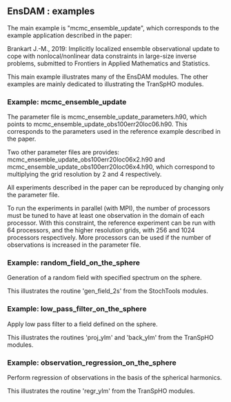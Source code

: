 ## EnsDAM : examples

The main example is "mcmc_ensemble_update",
which corresponds to the example application described in the paper:

Brankart J.-M., 2019: 
Implicitly localized ensemble observational update
to cope with nonlocal/nonlinear data constraints
in large-size inverse problems,
submitted to Frontiers in Applied Mathematics and Statistics.

This main example illustrates many of the EnsDAM modules.
The other examples are mainly dedicated
to illustrating the TranSpHO modules.

### Example: mcmc_ensemble_update

The parameter file is mcmc_ensemble_update_parameters.h90,
which points to mcmc_ensemble_update_obs100err20loc06.h90.
This corresponds to the parameters used in the reference example
described in the paper.

Two other parameter files are provides:
mcmc_ensemble_update_obs100err20loc06x2.h90 and
mcmc_ensemble_update_obs100err20loc06x4.h90,
which correspond to multiplying the grid resolution
by 2 and 4 respectively.

All experiments described in the paper
can be reproduced by changing only the parameter file.

To run the experiments in parallel (with MPI), the number of processors must be tuned
to have at least one observation in the domain of each processor.
With this constraint, the reference experiment can be run
with 64 processors, and the higher resolution grids,
with 256 and 1024 processors respectively.
More processors can be used if the number of observations
is increased in the parameter file.

### Example: random_field_on_the_sphere

Generation of a random field with specified spectrum on the sphere.

This illustrates the routine 'gen_field_2s' from the StochTools modules.

### Example: low_pass_filter_on_the_sphere

Apply low pass filter to a field defined on the sphere.

This illustrates the routines 'proj_ylm' and 'back_ylm' from the TranSpHO modules.

### Example: observation_regression_on_the_sphere

Perform regression of observations in the basis of the spherical harmonics.

This illustrates the routine 'regr_ylm' from the TranSpHO modules.

